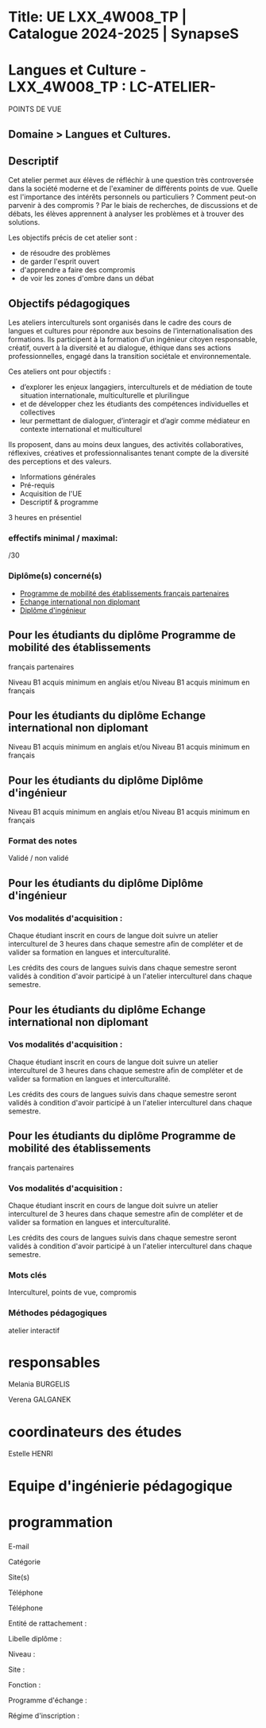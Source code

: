 # Title: UE LXX_4W008_TP | Catalogue 2024-2025 | SynapseS

#  [ ](/catalogue/2024-2025) Langues et Culture \- LXX_4W008_TP : LC-ATELIER-
POINTS DE VUE

## Domaine > Langues et Cultures.

## Descriptif

Cet atelier permet aux élèves de réfléchir à une question très controversée
dans la société moderne et de l'examiner de différents points de vue. Quelle
est l'importance des intérêts personnels ou particuliers ? Comment peut-on
parvenir à des compromis ? Par le biais de recherches, de discussions et de
débats, les élèves apprennent à analyser les problèmes et à trouver des
solutions.

Les objectifs précis de cet atelier sont :

  * de résoudre des problèmes
  * de garder l'esprit ouvert
  * d'apprendre a faire des compromis
  * de voir les zones d'ombre dans un débat

## Objectifs pédagogiques

Les ateliers interculturels sont organisés dans le cadre des cours de langues
et cultures pour répondre aux besoins de l’internationalisation des
formations. Ils participent à la formation d’un ingénieur citoyen responsable,
créatif, ouvert à la diversité et au dialogue, éthique dans ses actions
professionnelles, engagé dans la transition sociétale et environnementale.

Ces ateliers ont pour objectifs :

  * d’explorer les enjeux langagiers, interculturels et de médiation de toute situation internationale, multiculturelle et plurilingue
  * et de développer chez les étudiants des compétences individuelles et collectives
  * leur permettant de dialoguer, d’interagir et d’agir comme médiateur en contexte international et multiculturel

Ils proposent, dans au moins deux langues, des activités collaboratives,
réflexives, créatives et professionnalisantes tenant compte de la diversité
des perceptions et des valeurs.

  * Informations générales
  * Pré-requis
  * Acquisition de l'UE
  * Descriptif & programme

3 heures en présentiel

### effectifs minimal / maximal:

/30

### Diplôme(s) concerné(s)

  * [Programme de mobilité des établissements français partenaires](/catalogue/2024-2025/diplome/2063/PEF-programme-de-mobilite-des-etablissements-francais-partenaires)
  * [Echange international non diplomant](/catalogue/2024-2025/diplome/1/PEI-echange-international-non-diplomant)
  * [Diplôme d'ingénieur](/catalogue/2024-2025/diplome/4/ING-diplome-d-ingenieur)

## Pour les étudiants du diplôme Programme de mobilité des établissements
français partenaires

Niveau B1 acquis minimum en anglais et/ou Niveau B1 acquis minimum en français

## Pour les étudiants du diplôme Echange international non diplomant

Niveau B1 acquis minimum en anglais et/ou Niveau B1 acquis minimum en français

## Pour les étudiants du diplôme Diplôme d'ingénieur

Niveau B1 acquis minimum en anglais et/ou Niveau B1 acquis minimum en français

### Format des notes

Validé / non validé

## Pour les étudiants du diplôme Diplôme d'ingénieur

### Vos modalités d'acquisition :

Chaque étudiant inscrit en cours de langue doit suivre un atelier
interculturel de 3 heures dans chaque semestre afin de compléter et de valider
sa formation en langues et interculturalité.

Les crédits des cours de langues suivis dans chaque semestre seront validés à
condition d'avoir participé à un l'atelier interculturel dans chaque semestre.

## Pour les étudiants du diplôme Echange international non diplomant

### Vos modalités d'acquisition :

Chaque étudiant inscrit en cours de langue doit suivre un atelier
interculturel de 3 heures dans chaque semestre afin de compléter et de valider
sa formation en langues et interculturalité.

Les crédits des cours de langues suivis dans chaque semestre seront validés à
condition d'avoir participé à un l'atelier interculturel dans chaque semestre.

## Pour les étudiants du diplôme Programme de mobilité des établissements
français partenaires

### Vos modalités d'acquisition :

Chaque étudiant inscrit en cours de langue doit suivre un atelier
interculturel de 3 heures dans chaque semestre afin de compléter et de valider
sa formation en langues et interculturalité.

Les crédits des cours de langues suivis dans chaque semestre seront validés à
condition d'avoir participé à un l'atelier interculturel dans chaque semestre.

### Mots clés

Interculturel, points de vue, compromis

### Méthodes pédagogiques

atelier interactif

# responsables

Melania BURGELIS

Verena GALGANEK

# coordinateurs des études

Estelle HENRI

# Equipe d'ingénierie pédagogique

# programmation

###

E-mail

Catégorie

Site(s)

Téléphone

Téléphone

Entité de rattachement :

Libelle diplôme :

Niveau :

Site :

Fonction :

Programme d'échange :

Régime d'inscription :


